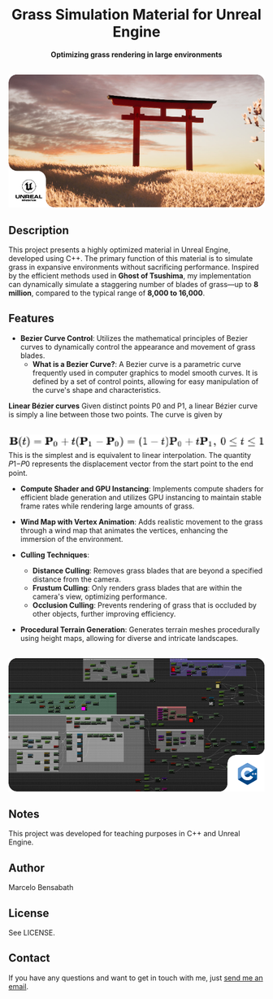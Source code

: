 <div align="center">
    <br>
    <h1>Grass Simulation Material for Unreal Engine</h1>
    <p>
        <b>Optimizing grass rendering in large environments</b>
    </p>
    <br>
    <img src="Assets/1.png" width="700">
    <br>
</div>

## Description

This project presents a highly optimized material in Unreal Engine, developed using C++. The primary function of this material is to simulate grass in expansive environments without sacrificing performance. Inspired by the efficient methods used in **Ghost of Tsushima**, my implementation can dynamically simulate a staggering number of blades of grass—up to **8 million**, compared to the typical range of **8,000 to 16,000**.

## Features

- **Bezier Curve Control**: Utilizes the mathematical principles of Bezier curves to dynamically control the appearance and movement of grass blades.  
  - **What is a Bezier Curve?**: A Bezier curve is a parametric curve frequently used in computer graphics to model smooth curves. It is defined by a set of control points, allowing for easy manipulation of the curve's shape and characteristics.

**Linear Bézier curves**
Given distinct points P0 and P1, a linear Bézier curve is simply a line between those two points. The curve is given by
<div align="center">
    <br>
    <img src="Assets/3.png" width="700">
    <br>
</div>
This is the simplest and is equivalent to linear interpolation. The quantity 𝑃1−𝑃0 represents the displacement vector from the start point to the end point.

- **Compute Shader and GPU Instancing**: Implements compute shaders for efficient blade generation and utilizes GPU instancing to maintain stable frame rates while rendering large amounts of grass.

- **Wind Map with Vertex Animation**: Adds realistic movement to the grass through a wind map that animates the vertices, enhancing the immersion of the environment.

- **Culling Techniques**: 
  - **Distance Culling**: Removes grass blades that are beyond a specified distance from the camera.
  - **Frustum Culling**: Only renders grass blades that are within the camera's view, optimizing performance.
  - **Occlusion Culling**: Prevents rendering of grass that is occluded by other objects, further improving efficiency.

- **Procedural Terrain Generation**: Generates terrain meshes procedurally using height maps, allowing for diverse and intricate landscapes.


<div align="center">
    <br>
    <img src="Assets/2.png" width="700">
    <br>
</div>



## Notes

This project was developed for teaching purposes in C++ and Unreal Engine.

## Author

Marcelo Bensabath

## License

See LICENSE.

## Contact

If you have any questions and want to get in touch with me, just [send me an email](mailto:marcelob465@gmail.com).
